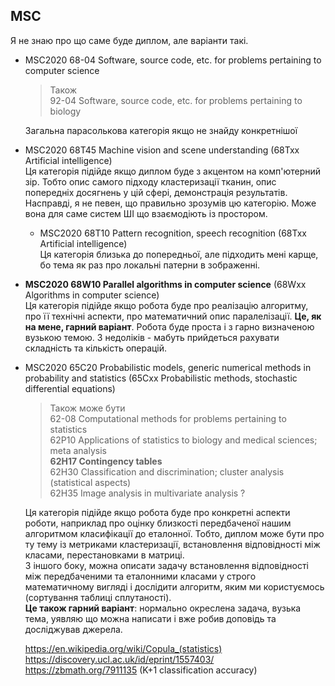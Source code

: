 ## MSC

Я не знаю про що саме буде диплом, але варіанти такі.

- MSC2020 68-04 Software, source code, etc. for problems pertaining to computer science  
    > Також  
    92-04 Software, source code, etc. for problems pertaining to biology
    
    Загальна парасолькова категорія якщо не знайду конкретнішої

- MSC2020 68T45 Machine vision and scene understanding (68Txx Artificial intelligence)  
    Ця категорія підійде якщо диплом буде з акцентом на комп'ютерний зір. Тобто опис самого підходу кластеризації тканин, опис попередніх досягнень у цій сфері, демонстрація результатів.  
    Насправді, я не певен, що правильно зрозумів цю категорію. Може вона для саме систем ШІ що взаємодіють із простором.

    - MSC2020 68T10 Pattern recognition, speech recognition (68Txx Artificial intelligence)  
    Ця категорія близька до попередньої, але підходить мені карще, бо тема як раз про локальні патерни в зображенні.  



- **MSC2020 68W10 Parallel algorithms in computer science** (68Wxx Algorithms in computer science)  
    Ця категорія підійде якщо робота буде про реалізацію алгоритму, про її технічні аспекти, про математичний опис паралелізації. **Це, як на мене, гарний варіант**. Робота буде проста і з гарно визначеною вузькою темою. З недоліків - мабуть прийдеться рахувати складність та кількість операцій.

- MSC2020 65C20 Probabilistic models, generic numerical methods in probability and statistics (65Cxx Probabilistic methods, stochastic differential equations)
    > Також може бути  
    62-08 Computational methods for problems pertaining to statistics  
    62P10 Applications of statistics to biology and medical sciences; meta analysis  
    **62H17 Contingency tables**  
    62H30 Classification and discrimination; cluster analysis (statistical aspects)  
    62H35 Image analysis in multivariate analysis ?

   
    Ця категорія підійде якщо робота буде про конкретні аспекти роботи, наприклад про оцінку близкості передбаченої нашим алгоритмом класифікації до еталонної. Тобто, диплом може бути про ту тему із метриками кластеризації, встановлення відповідності між класами, перестановками в матриці.  
    З іншого боку, можна описати задачу встановлення відповідності між передбаченими та еталонними класами у строго математичному вигляді і дослідити алгоритм, яким ми користуємось (сортування таблиці сплутаності).  
    **Це також гарний варіант**: нормально окреслена задача, вузька тема, уявляю що можна написати і вже робив доповідь та досліджував джерела.

    https://en.wikipedia.org/wiki/Copula_(statistics)  
    https://discovery.ucl.ac.uk/id/eprint/1557403/  
    https://zbmath.org/7911135 (K+1 classification accuracy)
 

  
